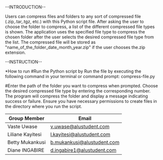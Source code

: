 --INTRODUCTION--

Users can compress files and folders to any sort of compressed file (.zip,.tar,.tgz, etc.) with this Python script file. After asking the user to choose the folder to compress, a list of the different compressed file types is shown. The application uses the specified file type to compress the chosen folder after the user selects the desired compressed file type from the list. The compressed file will be stored as "name_of_the_folder_date_month_year.zip" if the user chooses the.zip extension.





--INSTRUCTION--

*How to run
#Run the Python script by Run the file by executing the following command in your terminal or command prompt: compress-file.py


#Enter the path of the folder you want to compress when prompted.
Choose the desired compressed file type by entering the corresponding number.
The program will compress the folder and display a message indicating success or failure.
Ensure you have necessary permissions to create files in the directory where you run the script.

Group Member | Email
|------------|------|
|Vaste Uwase | v.uwase@alustudent.com|
|Liliane Kayitesi | l.kayitesi@alustudent.com|
|Betty Mukankusi | b.mukankusi@alustudent.com|
|Diane INGABIRE | d.ingabire1@alustudent.com|
